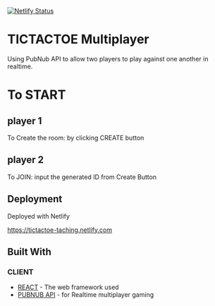 [![Netlify Status](https://api.netlify.com/api/v1/badges/1963b488-7b78-48c9-9e2d-6fb5e47ab3af/deploy-status)](https://app.netlify.com/sites/tictactoe-taching/deploys)

# TICTACTOE Multiplayer
Using PubNub API to allow two players to play against one another in realtime.

# To START
## player 1
To Create the room: by clicking CREATE button
## player 2
To JOIN: input the generated ID from Create Button

## Deployment

Deployed with Netlify

https://tictactoe-taching.netlify.com

## Built With

### CLIENT
* [REACT](http://www.dropwizard.io/1.0.2/docs/) - The web framework used
* [PUBNUB API](https://www.pubnub.com/) - for Realtime multiplayer gaming


